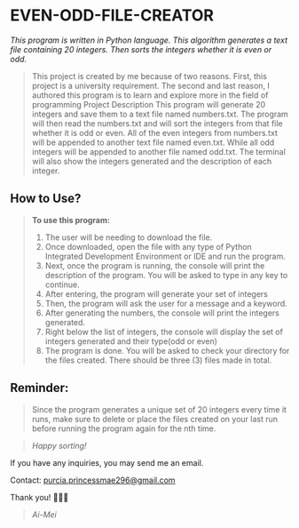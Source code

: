 # EVEN-ODD-FILE-CREATOR
*This program is written in Python language. This algorithm generates a text file containing 20 integers. Then sorts the integers whether it is even or odd.*

> This project is created by me because of two reasons. First, this project is a university requirement. The second and last reason, I authored this program is to learn and explore more in the field of programming
Project Description
This program will generate 20 integers and save them to a text file named numbers.txt. The program will then read the numbers.txt and will sort the integers from that file whether it is odd or even. All of the even integers from numbers.txt will be appended to another text file named even.txt. While all odd integers will be appended to another file named odd.txt. The terminal will also show the integers generated and the description of each integer.

## How to Use?
>**To use this program:**
>1. The user will be needing to download the file.
>2. Once downloaded, open the file with any type of Python Integrated Development Environment or IDE and run the program.
>3. Next, once the program is running, the console will print the description of the program. You will be asked to type in any key to continue.
>4. After entering, the program will generate your set of integers
>5. Then, the program will ask the user for a message and a keyword.
>6. After generating the numbers, the console will print the integers generated.
>7. Right below the list of integers, the console will display the set of integers generated and their type(odd or even)
>8. The program is done. You will be asked to check your directory for the files created. There should be three (3) files made in total.

## Reminder:
>Since the program generates a unique set of 20 integers every time it runs, make sure to delete or place the files created on your last run before running the program again for the nth time.

>_Happy sorting!_

If you have any inquiries, you may send me an email.

Contact: purcia.princessmae296@gmail.com


Thank you! 🌼🌸🍀

>_Ai-Mei_
